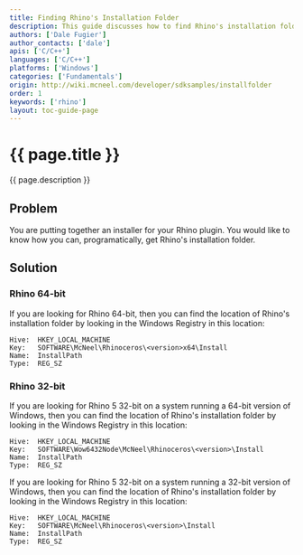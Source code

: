 ```yaml
---
title: Finding Rhino's Installation Folder
description: This guide discusses how to find Rhino's installation folder using C/C++.
authors: ['Dale Fugier']
author_contacts: ['dale']
apis: ['C/C++']
languages: ['C/C++']
platforms: ['Windows']
categories: ['Fundamentals']
origin: http://wiki.mcneel.com/developer/sdksamples/installfolder
order: 1
keywords: ['rhino']
layout: toc-guide-page
---
```


# {{ page.title }}

{{ page.description }}

## Problem

You are putting together an installer for your Rhino plugin.  You would like to know how you can, programatically, get Rhino's installation folder.

## Solution

### Rhino 64-bit

If you are looking for Rhino 64-bit, then you can find the location of Rhino's installation folder by looking in the Windows Registry in this location:

```
Hive:  HKEY_LOCAL_MACHINE
Key:   SOFTWARE\McNeel\Rhinoceros\<version>x64\Install
Name:  InstallPath
Type:  REG_SZ
```

### Rhino 32-bit

If you are looking for Rhino 5 32-bit on a system running a 64-bit version of Windows, then you can find the location of Rhino's installation folder by looking in the Windows Registry in this location:

```
Hive:  HKEY_LOCAL_MACHINE
Key:   SOFTWARE\Wow6432Node\McNeel\Rhinoceros\<version>\Install
Name:  InstallPath
Type:  REG_SZ
```

If you are looking for Rhino 5 32-bit on a system running a 32-bit version of Windows, then you can find the location of Rhino's installation folder by looking in the Windows Registry in this location:

```
Hive:  HKEY_LOCAL_MACHINE
Key:   SOFTWARE\McNeel\Rhinoceros\<version>\Install
Name:  InstallPath
Type:  REG_SZ
```

